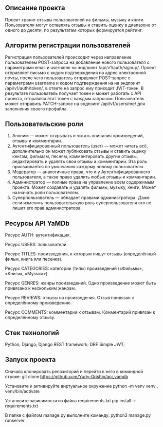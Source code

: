 ## Описание проекта 

Проект хранит отзывы пользователей на фильмы, музыку и книги. 
Пользователи могут оставлять отзывы и ставить оценку в диапазоне от одного до десяти, по результатам которых формируется рейтинг. 

## Алгоритм регистрации пользователей
Регистрация пользователей происходит через направление пользователем POST-запроса на добавление нового пользователя с параметрами email и username на эндпоинт /api/v1/auth/signup/.
Проект отправляет письмо с кодом подтверждения на адрес электронной почты, после чего пользователь отправляет POST-запрос с параметрами username и кодом подтверждения на на эндпоинт /api/v1/auth/token/, в ответе на запрос ему приходит JWT-токен. В результате пользователь получает токен и может работать с API проекта, отправляя этот токен с каждым запросом.
Пользователь может отправить PATCH-запрос на эндпоинт /api/v1/users/me/ для заполнения своего профайла. 

## Пользовательские роли
1. Аноним — может открывать и читать описания произведений, отзывы и комментарии.
2. Аутентифицированный пользователь (user) — может читать всё, дополнительно он может публиковать отзывы и ставить оценку книгам, фильмам, песням, комментировать другие отзывы, редактировать и удалять свои отзывы и комментарии. Эта роль присваивается по умолчанию каждому новому пользователю.
3. Модератор — аналогичные права, что и у Аутентифицированного пользователя, а такэе право удалять любые отзывы и комментарии.
4. Администратор  — полные права на управление всем содержимым проекта. Может создавать и удалять фильмы, музыку, книги. Может назначать роли пользователям.
5. Суперпользователь — обладает правами администратора. Даже если изменить пользовательскую роль суперпользователя это не лишит его прав администратора. 

## Ресурсы API YaMDb
Ресурс AUTH: аутентификация.

Ресурс USERS: пользователи.

Ресурс TITLES: произведения, к которым пишут отзывы (определённый фильм, книга или песенка).

Ресурс CATEGORIES: категории (типы) произведений («Фильмы», «Книги», «Музыка»).

Ресурс GENRES: жанры произведений. Одно произведение может быть привязано к нескольким жанрам.

Ресурс REVIEWS: отзывы на произведения. Отзыв привязан к определённому произведению.

Ресурс COMMENTS: комментарии к отзывам. Комментарий привязан к определённому отзыву.

## Стек технологий
Python;
Django;
Django REST framework;
DRF Simple JWT;

## Запуск проекта 
Сначала клонировать репозиторий и перейти в него в командной строке:
git clone https://github.com/Yuriy-Grishin/api_yamdb

Установите и активируйте виртуальное окружение
python -m venv venv
. venv/bin/activate

Установите зависимости из файла requirements.txt
pip install -r requirements.txt

В папке с файлом manage.py выполните команду:
python3 manage.py runserver
